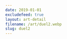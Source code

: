 ```yaml
---
date: 2019-01-01
excludefeed: true
layout: art-detail
filename: /art/duel2.webp
slug: duel2
---
```


